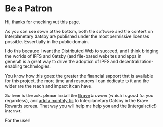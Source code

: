 # Be a Patron

Hi, thanks for checking out this page.

As you can see down at the bottom, both the software and the content on
Interplanetary Gatsby are published under the most permissive licenses
possible. Essentially in the public domain.

I do this because I want the Distributed Web to succeed, and I think bridging
the worlds of IPFS and Gatsby (and file-based websites and apps in general) is
a great way to drive the adoption of IPFS and decentralization-enabling
technologies.

You know how this goes: the greater the financial support that is available for
this project, the more time and resources I can dedicate to it and the wider
are the reach and impact it can have.

So here is the ask: please install the
[Brave](https://brave.com 'Brave browser') browser (which is good for you
regardless), and
[add a monthly tip](https://support.brave.com/hc/en-us/articles/360021123971-How-do-I-tip-websites-and-Content-Creators-in-Brave-Rewards- 'pretty please')
to Interplanetary Gatsby in the Brave Rewards screen. That way you will help me
help you and the (intergalactic!) internet.

For the user!
